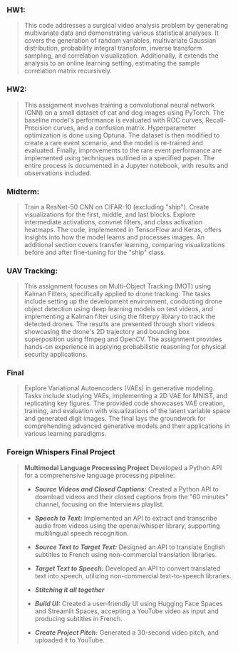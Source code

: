 ### HW1:
> This code addresses a surgical video analysis problem by generating multivariate data and demonstrating various statistical analyses. It covers the generation of random variables, multivariate Gaussian distribution, probability integral transform, inverse transform sampling, and correlation visualization. Additionally, it extends the analysis to an online learning setting, estimating the sample correlation matrix recursively.

### HW2:
> This assignment involves training a convolutional neural network (CNN) on a small dataset of cat and dog images using PyTorch. The baseline model's performance is evaluated with ROC curves, Recall-Precision curves, and a confusion matrix. Hyperparameter optimization is done using Optuna. The dataset is then modified to create a rare event scenario, and the model is re-trained and evaluated. Finally, improvements to the rare event performance are implemented using techniques outlined in a specified paper. The entire process is documented in a Jupyter notebook, with results and observations included.

### Midterm:
> Train a ResNet-50 CNN on CIFAR-10 (excluding "ship"). Create visualizations for the first, middle, and last blocks. Explore intermediate activations, convnet filters, and class activation heatmaps. The code, implemented in TensorFlow and Keras, offers insights into how the model learns and processes images. An additional section covers transfer learning, comparing visualizations before and after fine-tuning for the "ship" class.

### UAV Tracking:
> This assignment focuses on Multi-Object Tracking (MOT) using Kalman Filters, specifically applied to drone tracking. The tasks include setting up the development environment, conducting drone object detection using deep learning models on test videos, and implementing a Kalman filter using the filterpy library to track the detected drones. The results are presented through short videos showcasing the drone's 2D trajectory and bounding box superposition using ffmpeg and OpenCV. The assignment provides hands-on experience in applying probabilistic reasoning for physical security applications.

### Final
> Explore Variational Autoencoders (VAEs) in generative modeling. Tasks include studying VAEs, implementing a 2D VAE for MNIST, and replicating key figures. The provided code showcases VAE creation, training, and evaluation with visualizations of the latent variable space and generated digit images. The final lays the groundwork for comprehending advanced generative models and their applications in various learning paradigms.
 
### Foreign Whispers Final Project
> **Multimodal Language Processing Project**
> Developed a Python API for a comprehensive language processing pipeline:
> - ***Source Videos and Closed Captions:*** Created a Python API to download videos and their closed captions from the "60 minutes" channel, focusing on the Interviews playlist.
>   
> - ***Speech to Text:*** Implemented an API to extract and transcribe audio from videos using the openai/whisper library, supporting multilingual speech recognition.
>   
> - ***Source Text to Target Text:*** Designed an API to translate English subtitles to French using non-commercial translation libraries.
>   
> - ***Target Text to Speech:*** Developed an API to convert translated text into speech, utilizing non-commercial text-to-speech libraries.
> - ***Stitching it all together***
>   
> - ***Build UI:*** Created a user-friendly UI using Hugging Face Spaces and Streamlit Spaces, accepting a YouTube video as input and producing subtitles in French.
>   
> - ***Create Project Pitch:*** Generated a 30-second video pitch, and uploaded it to YouTube.
